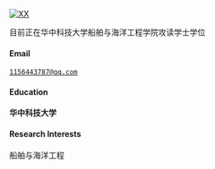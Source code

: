 [![XX](https://img.shields.io/badge/XX-github-blue?logo=github)](https://github.com/XX)

目前正在华中科技大学船舶与海洋工程学院攻读学士学位
#### Email  
<code>1156443787@qq.com</code>  
#### Education  
**华中科技大学**



#### Research Interests  
船舶与海洋工程
